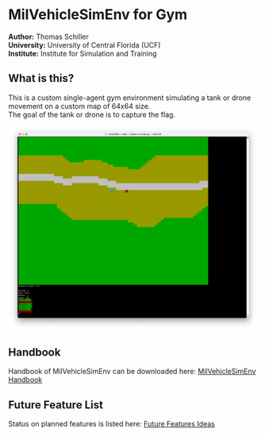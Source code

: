 # MilVehicleSimEnv for Gym
**Author:** Thomas Schiller<br>
**University:** University of Central Florida (UCF)<br>
**Institute:** Institute for Simulation and Training<br>

## What is this?
This is a custom single-agent gym environment simulating a tank or drone movement on a custom map of 64x64 size.<br>
The goal of the tank or drone is to capture the flag.

<img src="Documentation/img/gymtankenv_screenshot.png" alt="drawing" width="600"/>

## Handbook
Handbook of MilVehicleSimEnv can be downloaded here:
[MilVehicleSimEnv Handbook](Documentation/MilVehicelSimEnv_Handbook.md)

## Future Feature List
Status on planned features is listed here:
[Future Features Ideas](Documentation/Future_Feature_Brainstorming.md)